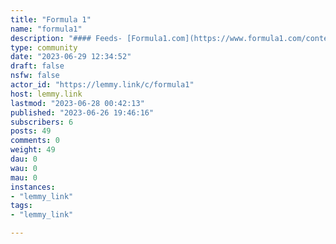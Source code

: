 ```yaml
---
title: "Formula 1" 
name: "formula1"
description: "#### Feeds- [Formula1.com](https://www.formula1.com/content/fom-website/en/latest/all.xml)- [BBC](https://feeds.bbci.co.uk/sport/formula1/rss.xml)"
type: community
date: "2023-06-29 12:34:52"
draft: false
nsfw: false
actor_id: "https://lemmy.link/c/formula1"
host: lemmy.link
lastmod: "2023-06-28 00:42:13"
published: "2023-06-26 19:46:16"
subscribers: 6
posts: 49
comments: 0
weight: 49
dau: 0
wau: 0
mau: 0
instances:
- "lemmy_link"
tags: 
- "lemmy_link"

---
```

